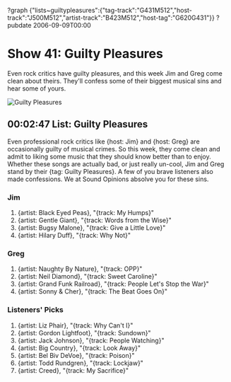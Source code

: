 ?graph {"lists~guiltypleasures":{"tag-track":"G431M512","host-track":"J500M512","artist-track":"B423M512","host-tag":"G620G431"}}
?pubdate 2006-09-09T00:00

# Show 41: Guilty Pleasures
Even rock critics have guilty pleasures, and this week Jim and Greg come clean about theirs. They'll confess some of their biggest musical sins and hear some of yours.

![Guilty Pleasures](http://static.soundopinions.org/images/2006/guiltypleasure.jpg)

## 00:02:47 List: Guilty Pleasures
Even professional rock critics like {host: Jim} and {host: Greg} are occasionally guilty of musical crimes. So this week, they come clean and admit to liking some music that they should know better than to enjoy. Whether these songs are actually bad, or just really un-cool, Jim and Greg stand by their {tag: Guilty Pleasures}. A few of you brave listeners also made confessions. We at Sound Opinions absolve you for these sins.

### Jim
1. {artist: Black Eyed Peas}, "{track: My Humps}" 
2. {artist: Gentle Giant}, "{track: Words from the Wise}"
3. {artist: Bugsy Malone}, "{track: Give a Little Love}"
4. {artist: Hilary Duff}, "{track: Why Not}"

### Greg
1. {artist: Naughty By Nature}, "{track: OPP}"
2. {artist: Neil Diamond}, "{track: Sweet Caroline}"
3. {artist: Grand Funk Railroad}, "{track: People Let's Stop the War}"
4. {artist: Sonny & Cher}, "{track: The Beat Goes On}"

### Listeners' Picks
1. {artist: Liz Phair}, "{track: Why Can't I}"
2. {artist: Gordon Lightfoot}, "{track: Sundown}"
3. {artist: Jack Johnson}, "{track: People Watching}"
4. {artist: Big Country}, "{track: Look Away}"
5. {artist: Bel Biv DeVoe}, "{track: Poison}"
6. {artist: Todd Rundgren}, "{track: Lockjaw}"
7. {artist: Creed}, "{track: My Sacrifice}"